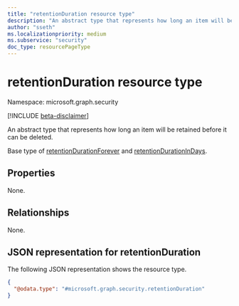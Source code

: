 ```yaml
---
title: "retentionDuration resource type"
description: "An abstract type that represents how long an item will be retained before it can be deleted."
author: "sseth"
ms.localizationpriority: medium
ms.subservice: "security"
doc_type: resourcePageType
---
```


# retentionDuration resource type

Namespace: microsoft.graph.security

[!INCLUDE [beta-disclaimer](../../includes/beta-disclaimer.md)]

An abstract type that represents how long an item will be retained before it can be deleted. 

Base type of
[retentionDurationForever](../resources/security-retentiondurationforever.md) and [retentionDurationInDays](../resources/security-retentiondurationindays.md).

## Properties
None.

## Relationships
None.

## JSON representation for retentionDuration
The following JSON representation shows the resource type.
<!-- {
  "blockType": "resource",
  "@odata.type": "microsoft.graph.security.retentionDuration"
}
-->
``` json
{
  "@odata.type": "#microsoft.graph.security.retentionDuration"
}
```


